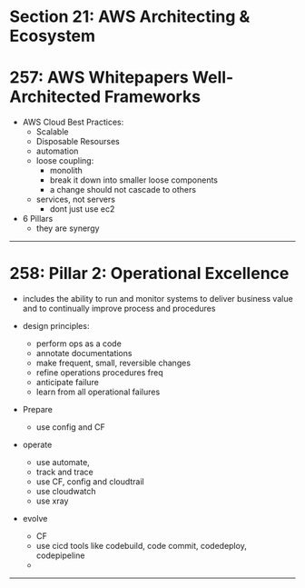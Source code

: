 # Section 21: AWS Architecting & Ecosystem

# 257: AWS Whitepapers Well-Architected Frameworks
- AWS Cloud Best Practices:
  - Scalable
  - Disposable Resourses
  - automation
  - loose coupling:
    - monolith
    - break it down into smaller loose components
    - a change should not cascade to others
  - services, not servers
    - dont just use ec2
- 6 Pillars
  - they are synergy
 
---

# 258: Pillar 2: Operational Excellence
- includes the ability to run and monitor systems to deliver business value and to continually improve process and procedures
- design principles:
  - perform ops as a code
  - annotate documentations
  - make frequent, small, reversible changes
  - refine operations procedures freq
  - anticipate failure
  - learn from all operational failures
 
- Prepare
  - use config and CF
- operate
  - use automate,
  - track and trace
  - use CF, config and cloudtrail
  - use cloudwatch
  - use xray
- evolve
  - CF
  - use cicd tools like codebuild, code commit, codedeploy, codepipeline
  -

---
